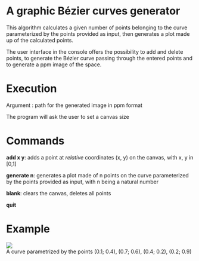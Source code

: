 # A graphic Bézier curves generator

This algorithm calculates a given number of points belonging to the curve parameterized by the points provided as input, then generates a plot made up of the calculated points.

The user interface in the console offers the possibility to add and delete points, to generate the Bézier curve passing through the entered points and to generate a ppm image of the space.

# Execution
Argument : path for the generated image in ppm format

The program will ask the user to set a canvas size

# Commands
**add x y**: adds a point at _relative_ coordinates (x, y) on the canvas, with x, y in [0,1]

**generate n**: generates a plot made of n points on the curve parameterized by the points provided as input, with n being a natural number

**blank**: clears the canvas, deletes all points

**quit**

# Example
![](https://i.imgur.com/WRhWo9Q.png) \
A curve parametrized by the points (0.1; 0.4), (0.7; 0.6), (0.4; 0.2), (0.2; 0.9)
